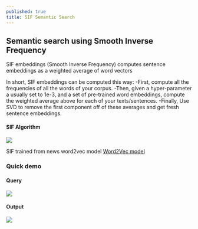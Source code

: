 ```yaml
---
published: true
title: SIF Semantic Search
---
```

## Semantic search using Smooth Inverse Frequency

SIF embeddings (Smooth Inverse Frequency) computes sentence embeddings as a weighted average of word vectors

In short, SIF embeddings can be computed this way:
-First, compute all the frequencies of all the words of your corpus.
-Then, given a hyper-parameter a usually set to 1e-3, and a set of pre-trained word embeddings, compute the weighted average above for each of your texts/sentences.
-Finally, Use SVD to remove the first component off of these averages and get fresh sentence embeddings.

#### SIF Algorithm
![]({{site.baseurl}}/https://github.com/Avi197/Avi197.github.io/blob/master/images/sif-algorithm.png)

SIF trained from news word2vec model [Word2Vec model](https://avi197.github.io/Word2vec/)

### Quick demo

#### Query
![]({{site.baseurl}}/https://github.com/Avi197/Avi197.github.io/blob/master/images/query.png)
#### Output
![]({{site.baseurl}}/https://github.com/Avi197/Avi197.github.io/blob/master/images/output.png)